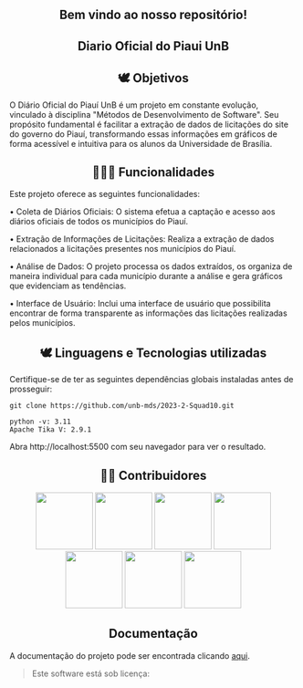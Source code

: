 <div align="center">
  <h2>Bem vindo ao nosso repositório! </h2>
</div> 

<div align="center">
  <h2>Diario Oficial do Piaui UnB </h2>
</div> 

<div align="center">
  <h2>🕊 Objetivos </h2>
</div> 

O Diário Oficial do Piauí UnB é um projeto em constante evolução, vinculado à disciplina "Métodos de Desenvolvimento de Software". Seu propósito fundamental é facilitar a extração de dados de licitações do site do governo do Piauí, transformando essas informações em gráficos de forma acessível e intuitiva para os alunos da Universidade de Brasília.

<div align="center">
  <h2>👩🏾‍💻 Funcionalidades </h2>
</div> 

Este projeto oferece as seguintes funcionalidades:

• Coleta de Diários Oficiais: O sistema efetua a captação e acesso aos diários oficiais de todos os municípios do Piauí.

• Extração de Informações de Licitações: Realiza a extração de dados relacionados a licitações presentes nos municípios do Piauí.

• Análise de Dados: O projeto processa os dados extraídos, os organiza de maneira individual para cada município durante a análise e gera gráficos que evidenciam as tendências.

• Interface de Usuário: Inclui uma interface de usuário que possibilita encontrar de forma transparente as informações das licitações realizadas pelos municípios.

<div align="center">
  <h2>🕊 Linguagens e Tecnologias utilizadas </h2>
</div> 
  Certifique-se de ter as seguintes dependências globais instaladas antes de prosseguir:

    git clone https://github.com/unb-mds/2023-2-Squad10.git
    
  	python -v: 3.11
    Apache Tika V: 2.9.1

Abra http://localhost:5500 com seu navegador para ver o resultado.

<div align="center">
  <h2>👨‍💻 Contribuidores </h2>
</div> 

<div align="center"> 
 <img src="https://avatars.githubusercontent.com/u/119907827?v=4" width="100"/>
 <img src="https://avatars.githubusercontent.com/u/87997616?v=4" width="100" />
 <img src="https://avatars.githubusercontent.com/u/90454615?v=4" width="100"/>
 <img src="https://avatars.githubusercontent.com/u/124631520?v=4" width="100"/>
 <img src="https://avatars.githubusercontent.com/u/98980548?v=4" width="100"/>
 <img src="https://avatars.githubusercontent.com/u/101183266?v=4" width="100"/>
 <img src="https://avatars.githubusercontent.com/u/109704535?v=4" width="100"/>
</div>

<div align="center">
  <h2>Documentação </h2>
</div>

A documentação do projeto pode ser encontrada clicando [aqui](https://unb-mds.github.io/2023-2-Squad10/).

<blockquote>
   <p>Este software está sob licença:</p>
</blockquote>

